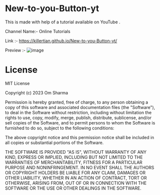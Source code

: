 # New-to-you-Button-yt

This is made with help of a tutorial available on YouTube .

Channel Name:- Online Tutorials

Link :- https://killertian.github.io/New-to-you-Button-yt/

Preview :- ![image](https://github.com/KILLERTIAN/New-to-you-Button-yt/assets/77867638/6c7e9872-9ce2-4b9b-a662-9e1e45be9209)

# License

MIT License

Copyright (c) 2023 Om Sharma

Permission is hereby granted, free of charge, to any person obtaining a copy of this software and associated documentation files (the "Software"), to deal in the Software without restriction, including without limitation the rights to use, copy, modify, merge, publish, distribute, sublicense, and/or sell copies of the Software, and to permit persons to whom the Software is furnished to do so, subject to the following conditions:

The above copyright notice and this permission notice shall be included in all copies or substantial portions of the Software.

THE SOFTWARE IS PROVIDED "AS IS", WITHOUT WARRANTY OF ANY KIND, EXPRESS OR IMPLIED, INCLUDING BUT NOT LIMITED TO THE WARRANTIES OF MERCHANTABILITY, FITNESS FOR A PARTICULAR PURPOSE AND NONINFRINGEMENT. IN NO EVENT SHALL THE AUTHORS OR COPYRIGHT HOLDERS BE LIABLE FOR ANY CLAIM, DAMAGES OR OTHER LIABILITY, WHETHER IN AN ACTION OF CONTRACT, TORT OR OTHERWISE, ARISING FROM, OUT OF OR IN CONNECTION WITH THE SOFTWARE OR THE USE OR OTHER DEALINGS IN THE SOFTWARE.
